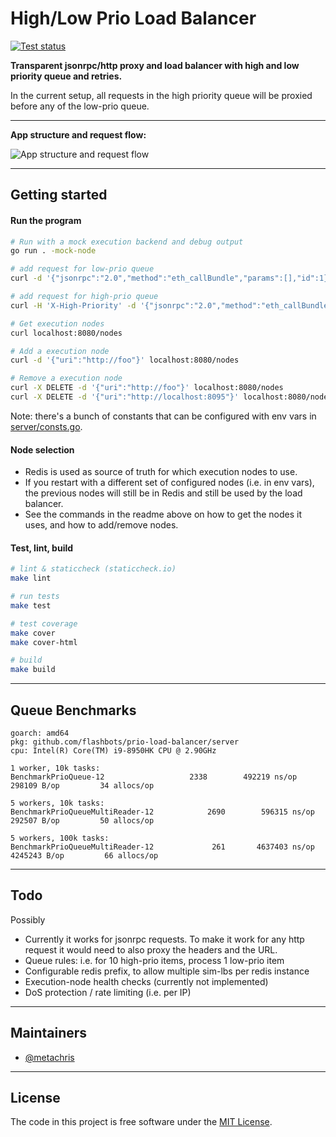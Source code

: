 # High/Low Prio Load Balancer

[![Test status](https://github.com/flashbots/prio-load-balancer/workflows/Checks/badge.svg)](https://github.com/flashbots/prio-load-balancer/actions?query=workflow%3A%22Checks%22)

**Transparent jsonrpc/http proxy and load balancer with high and low priority queue and retries.**

In the current setup, all requests in the high priority queue will be proxied before any of the low-prio queue.

---

**App structure and request flow:**

![App structure and request flow](https://user-images.githubusercontent.com/116939/202170917-bcd98c98-f40e-4025-8084-06adec27ff96.png)

---

## Getting started

#### Run the program

```bash
# Run with a mock execution backend and debug output
go run . -mock-node

# add request for low-prio queue
curl -d '{"jsonrpc":"2.0","method":"eth_callBundle","params":[],"id":1}' localhost:8080

# add request for high-prio queue
curl -H 'X-High-Priority' -d '{"jsonrpc":"2.0","method":"eth_callBundle","params":[],"id":1}' localhost:8080

# Get execution nodes
curl localhost:8080/nodes

# Add a execution node
curl -d '{"uri":"http://foo"}' localhost:8080/nodes

# Remove a execution node
curl -X DELETE -d '{"uri":"http://foo"}' localhost:8080/nodes
curl -X DELETE -d '{"uri":"http://localhost:8095"}' localhost:8080/nodes
```

Note: there's a bunch of constants that can be configured with env vars in [server/consts.go](server/consts.go).

#### Node selection

* Redis is used as source of truth for which execution nodes to use.
* If you restart with a different set of configured nodes (i.e. in env vars), the previous nodes will still be in Redis and still be used by the load balancer.
* See the commands in the readme above on how to get the nodes it uses, and how to add/remove nodes.

#### Test, lint, build

```bash
# lint & staticcheck (staticcheck.io)
make lint

# run tests
make test

# test coverage
make cover
make cover-html

# build
make build
```

---

## Queue Benchmarks

```
goarch: amd64
pkg: github.com/flashbots/prio-load-balancer/server
cpu: Intel(R) Core(TM) i9-8950HK CPU @ 2.90GHz

1 worker, 10k tasks:
BenchmarkPrioQueue-12    	    	    2338	    492219 ns/op	  298109 B/op	      34 allocs/op

5 workers, 10k tasks:
BenchmarkPrioQueueMultiReader-12    	    2690	    596315 ns/op	  292507 B/op	      50 allocs/op

5 workers, 100k tasks:
BenchmarkPrioQueueMultiReader-12    	     261	   4637403 ns/op	 4245243 B/op	      66 allocs/op
```

---

## Todo

Possibly

* Currently it works for jsonrpc requests. To make it work for any http request it would need to also proxy the headers and the URL.
* Queue rules: i.e. for 10 high-prio items, process 1 low-prio item
* Configurable redis prefix, to allow multiple sim-lbs per redis instance
* Execution-node health checks (currently not implemented)
* DoS protection / rate limiting (i.e. per IP)

---

## Maintainers

- [@metachris](https://twitter.com/metachris)

---

## License

The code in this project is free software under the [MIT License](LICENSE).
